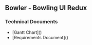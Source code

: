 ## Bowler - Bowling UI Redux

### Technical Documents
<ul>
<li>[Gantt Chart]()</li>
<li>[Requirements Document]()</li>
</ul>
